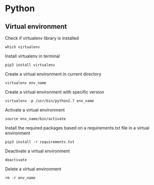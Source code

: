 # Python

## Virtual environment

Check if virtualenv library is installed

```
which virtualenv
```

Install virtualenv in terminal

```
pip3 install virtualenv
```

Create a virtual environment in current directory

```
virtualenv env_name
```

Create a virtual environment with specific version

```
virtualenv -p /usr/bin/python2.7 env_name
```

Activate a virtual environment
```
source env_name/bin/activate
```

Install the required packages based on a requirements.txt file in a virtual environment
```
pip3 install -r requirements.txt
```

Deactivate a virtual environment
```
deactivate
```

Delete a virtual environment
```
rm -r env_name
```